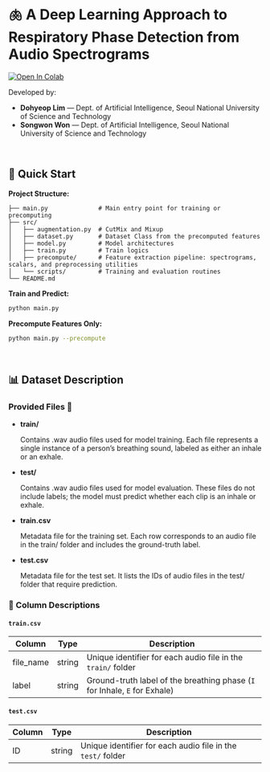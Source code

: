 # 🫁 A Deep Learning Approach to Respiratory Phase Detection from Audio Spectrograms

[![Open In Colab](https://colab.research.google.com/assets/colab-badge.svg)](https://colab.research.google.com/gist/dohyeoplim/a83fa674e537473f1adb66960db0a32c/kaggle_2_v3.ipynb)

Developed by:

- **Dohyeop Lim** — Dept. of Artificial Intelligence, Seoul National University of Science and Technology  
- **Songwon Won** — Dept. of Artificial Intelligence, Seoul National University of Science and Technology
  
<br/>

## 🚀 Quick Start


**Project Structure:**
```plaintext
├── main.py              # Main entry point for training or precomputing
├── src/
│   ├── augmentation.py  # CutMix and Mixup
│   ├── dataset.py       # Dataset Class from the precomputed features
│   ├── model.py         # Model architectures
│   ├── train.py         # Train logics
│   ├── precompute/      # Feature extraction pipeline: spectrograms, scalars, and preprocessing utilities
│   └── scripts/         # Training and evaluation routines
└── README.md
```

**Train and Predict:**
```bash
python main.py
```

**Precompute Features Only:**
```bash
python main.py --precompute
```

<br/>

## 📊 Dataset Description

### Provided Files 📁
- **train/**

  Contains .wav audio files used for model training. Each file represents a single instance of a person’s breathing sound, labeled as either an inhale or an exhale.

- **test/**

  Contains .wav audio files used for model evaluation. These files do not include labels; the model must predict whether each clip is an inhale or exhale.

- **train.csv**

  Metadata file for the training set. Each row corresponds to an audio file in the train/ folder and includes the ground-truth label.

- **test.csv**

  Metadata file for the test set. It lists the IDs of audio files in the test/ folder that require prediction.


### 📝 Column Descriptions

#### `train.csv`

| Column     | Type   | Description                                                   |
|------------|--------|---------------------------------------------------------------|
| file_name  | string | Unique identifier for each audio file in the `train/` folder |
| label      | string | Ground-truth label of the breathing phase (`I` for Inhale, `E` for Exhale) |

#### `test.csv`

| Column | Type   | Description                                                   |
|--------|--------|---------------------------------------------------------------|
| ID     | string | Unique identifier for each audio file in the `test/` folder   |
